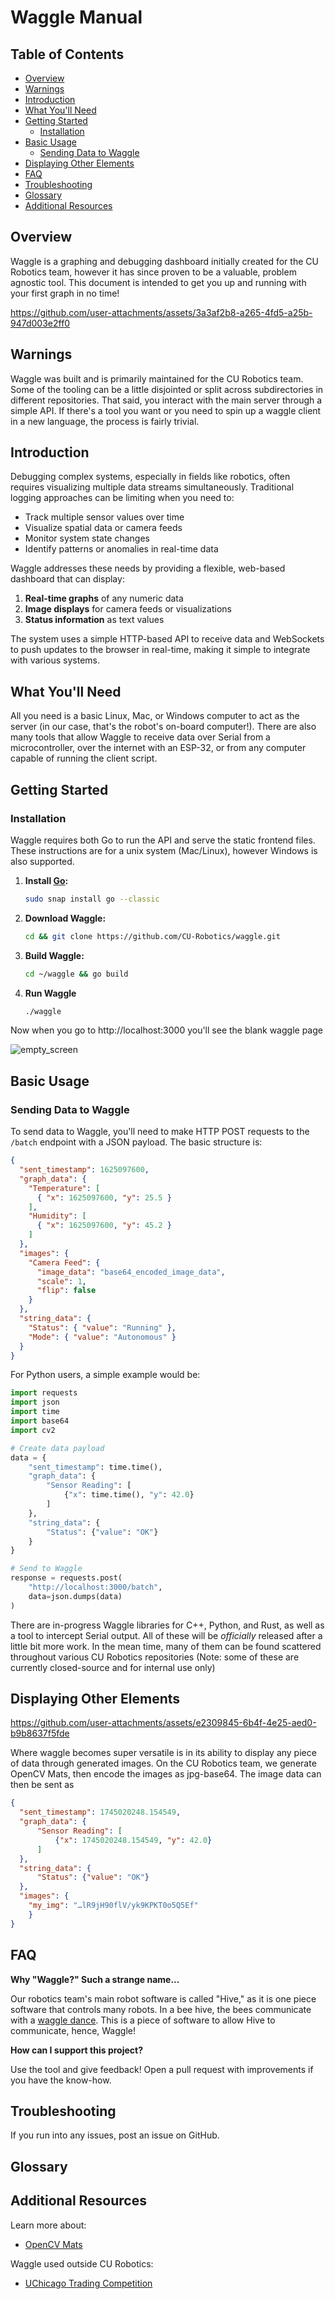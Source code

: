 # Waggle Manual

## Table of Contents
- [Overview](#overview)
- [Warnings](#warnings)
- [Introduction](#introduction)
- [What You'll Need](#what-youll-need)
- [Getting Started](#getting-started)
  - [Installation](#installation)
- [Basic Usage](#basic-usage)
  - [Sending Data to Waggle](#sending-data-to-waggle)
- [Displaying Other Elements](#displaying-other-elements)
- [FAQ](#faq)
- [Troubleshooting](#troubleshooting)
- [Glossary](#glossary)
- [Additional Resources](#additional-resources)

## Overview

Waggle is a graphing and debugging dashboard initially created for the CU Robotics team, however it has since proven to be a valuable, problem agnostic tool. This document is intended to get you up and running with your first graph in no time!


https://github.com/user-attachments/assets/3a3af2b8-a265-4fd5-a25b-947d003e2ff0


## Warnings

Waggle was built and is primarily maintained for the CU Robotics team. Some of the tooling can be a little disjointed or split across subdirectories in different repositories. That said, you interact with the main server through a simple API. If there's a tool you want or you need to spin up a waggle client in a new language, the process is fairly trivial.

## Introduction

Debugging complex systems, especially in fields like robotics, often requires visualizing multiple data streams simultaneously. Traditional logging approaches can be limiting when you need to:

- Track multiple sensor values over time
- Visualize spatial data or camera feeds
- Monitor system state changes
- Identify patterns or anomalies in real-time data

Waggle addresses these needs by providing a flexible, web-based dashboard that can display:

1. **Real-time graphs** of any numeric data
2. **Image displays** for camera feeds or visualizations
3. **Status information** as text values

The system uses a simple HTTP-based API to receive data and WebSockets to push updates to the browser in real-time, making it simple to integrate with various systems.

## What You'll Need

All you need is a basic Linux, Mac, or Windows computer to act as the server (in our case, that's the robot's on-board computer!). There are also many tools that allow Waggle to receive data over Serial from a microcontroller, over the internet with an ESP-32, or from any computer capable of running the client script.

## Getting Started

### Installation

Waggle requires both Go to run the API and serve the static frontend files. These instructions are for a unix system (Mac/Linux), however Windows is also supported.

1. **Install [Go](https://go.dev/):**

   ```bash
   sudo snap install go --classic
   ```

3. **Download Waggle:**

   ```bash
   cd && git clone https://github.com/CU-Robotics/waggle.git
   ```

5. **Build Waggle:**
   ```bash
   cd ~/waggle && go build
   ```

4. **Run Waggle**

   ```bash
   ./waggle
   ```

Now when you go to http://localhost:3000 you'll see the blank waggle page

![empty_screen](empty_screen.png)


## Basic Usage

### Sending Data to Waggle

To send data to Waggle, you'll need to make HTTP POST requests to the `/batch` endpoint with a JSON payload. The basic structure is:

```json
{
  "sent_timestamp": 1625097600,
  "graph_data": {
    "Temperature": [
      { "x": 1625097600, "y": 25.5 }
    ],
    "Humidity": [
      { "x": 1625097600, "y": 45.2 }
    ]
  },
  "images": {
    "Camera Feed": {
      "image_data": "base64_encoded_image_data",
      "scale": 1,
      "flip": false
    }
  },
  "string_data": {
    "Status": { "value": "Running" },
    "Mode": { "value": "Autonomous" }
  }
}
```

For Python users, a simple example would be:

```python
import requests
import json
import time
import base64
import cv2

# Create data payload
data = {
    "sent_timestamp": time.time(),
    "graph_data": {
        "Sensor Reading": [
            {"x": time.time(), "y": 42.0}
        ]
    },
    "string_data": {
        "Status": {"value": "OK"}
    }
}

# Send to Waggle
response = requests.post(
    "http://localhost:3000/batch",
    data=json.dumps(data)
)
```



There are in-progress Waggle libraries for C++, Python,  and Rust, as well as a tool to intercept Serial output. All of these will be *officially* released after a little bit more work. In the mean time, many of them can be found scattered throughout various CU Robotics repositories (Note: some of these are currently closed-source and for internal use only)

## Displaying Other Elements

https://github.com/user-attachments/assets/e2309845-6b4f-4e25-aed0-b9b8637f5fde

Where waggle becomes super versatile is in its ability to display any piece of data through generated images. On the CU Robotics team, we generate OpenCV Mats, then encode the images as jpg-base64. The image data can then be sent as
```json
{
  "sent_timestamp": 1745020248.154549,
  "graph_data": {
      "Sensor Reading": [
          {"x": 1745020248.154549, "y": 42.0}
      ]
  },
  "string_data": {
      "Status": {"value": "OK"}
  },
  "images": {
  	"my_img": "…lR9jH90flV/yk9KPKT0o5Q5Ef"
	}
}

```




## FAQ

**Why "Waggle?" Such a strange name...**

Our robotics team's main robot software is called "Hive," as it is one piece software that controls many robots. In a bee hive, the bees communicate with a [waggle dance](https://en.wikipedia.org/wiki/Waggle_dance). This is a piece of software to allow Hive to communicate, hence, Waggle!

**How can I support this project?**

Use the tool and give feedback! Open a pull request with improvements if you have the know-how.

## Troubleshooting

If you run into any issues, post an issue on GitHub.

## Glossary

## Additional Resources

Learn more about:

* [OpenCV Mats](https://docs.opencv.org/3.4/d3/d63/classcv_1_1Mat.html)

Waggle used outside CU Robotics:
* [UChicago Trading Competition](https://eff.sh/UChicago-Trading-Competition-2025/case-1/)
